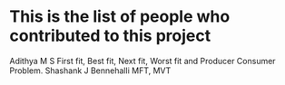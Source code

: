 # This is the list of people who contributed to this project

Adithya M S                 First fit, Best fit, Next fit, Worst fit and Producer Consumer Problem.
Shashank J Bennehalli       MFT, MVT
